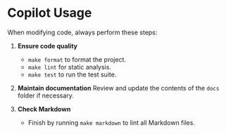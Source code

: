 # Copilot Usage

When modifying code, always perform these steps:

1. **Ensure code quality**
   - `make format` to format the project.
   - `make lint` for static analysis.
   - `make test` to run the test suite.

2. **Maintain documentation**
   Review and update the contents of the `docs` folder if necessary.

3. **Check Markdown**
   - Finish by running `make markdown` to lint all Markdown files.
